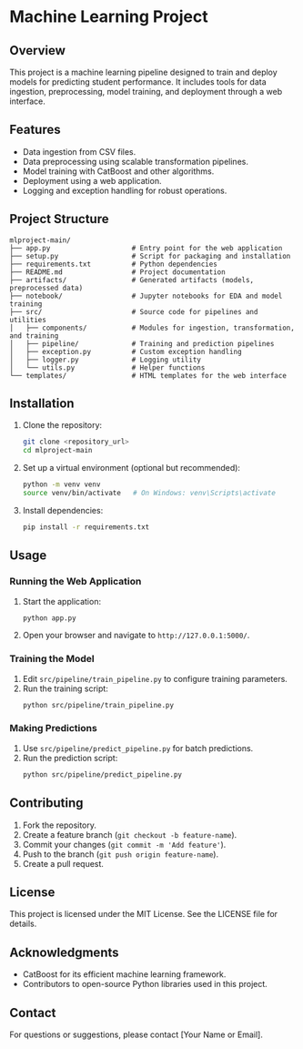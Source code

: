 # Machine Learning Project

## Overview
This project is a machine learning pipeline designed to train and deploy models for predicting student performance. It includes tools for data ingestion, preprocessing, model training, and deployment through a web interface.

## Features
- Data ingestion from CSV files.
- Data preprocessing using scalable transformation pipelines.
- Model training with CatBoost and other algorithms.
- Deployment using a web application.
- Logging and exception handling for robust operations.

## Project Structure
```
mlproject-main/
├── app.py                    # Entry point for the web application
├── setup.py                  # Script for packaging and installation
├── requirements.txt          # Python dependencies
├── README.md                 # Project documentation
├── artifacts/                # Generated artifacts (models, preprocessed data)
├── notebook/                 # Jupyter notebooks for EDA and model training
├── src/                      # Source code for pipelines and utilities
│   ├── components/           # Modules for ingestion, transformation, and training
│   ├── pipeline/             # Training and prediction pipelines
│   ├── exception.py          # Custom exception handling
│   ├── logger.py             # Logging utility
│   └── utils.py              # Helper functions
└── templates/                # HTML templates for the web interface
```

## Installation
1. Clone the repository:
   ```bash
   git clone <repository_url>
   cd mlproject-main
   ```

2. Set up a virtual environment (optional but recommended):
   ```bash
   python -m venv venv
   source venv/bin/activate   # On Windows: venv\Scripts\activate
   ```

3. Install dependencies:
   ```bash
   pip install -r requirements.txt
   ```

## Usage
### Running the Web Application
1. Start the application:
   ```bash
   python app.py
   ```
2. Open your browser and navigate to `http://127.0.0.1:5000/`.

### Training the Model
1. Edit `src/pipeline/train_pipeline.py` to configure training parameters.
2. Run the training script:
   ```bash
   python src/pipeline/train_pipeline.py
   ```

### Making Predictions
1. Use `src/pipeline/predict_pipeline.py` for batch predictions.
2. Run the prediction script:
   ```bash
   python src/pipeline/predict_pipeline.py
   ```

## Contributing
1. Fork the repository.
2. Create a feature branch (`git checkout -b feature-name`).
3. Commit your changes (`git commit -m 'Add feature'`).
4. Push to the branch (`git push origin feature-name`).
5. Create a pull request.

## License
This project is licensed under the MIT License. See the LICENSE file for details.

## Acknowledgments
- CatBoost for its efficient machine learning framework.
- Contributors to open-source Python libraries used in this project.

## Contact
For questions or suggestions, please contact [Your Name or Email].

